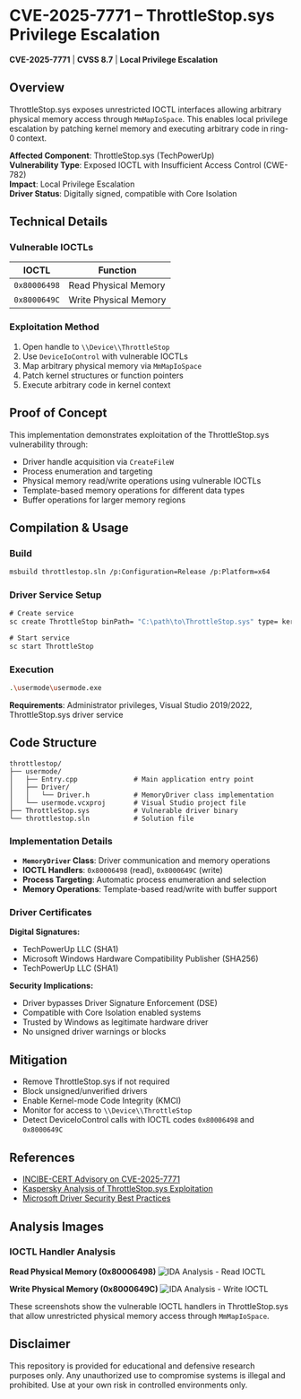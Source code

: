 # CVE-2025-7771 – ThrottleStop.sys Privilege Escalation

**CVE-2025-7771** | **CVSS 8.7** | **Local Privilege Escalation**

## Overview

ThrottleStop.sys exposes unrestricted IOCTL interfaces allowing arbitrary physical memory access through `MmMapIoSpace`. This enables local privilege escalation by patching kernel memory and executing arbitrary code in ring-0 context.

**Affected Component**: ThrottleStop.sys (TechPowerUp)  
**Vulnerability Type**: Exposed IOCTL with Insufficient Access Control (CWE-782)  
**Impact**: Local Privilege Escalation  
**Driver Status**: Digitally signed, compatible with Core Isolation

## Technical Details

### Vulnerable IOCTLs

| IOCTL | Function |
|-------|----------|
| `0x80006498` | Read Physical Memory |
| `0x8000649C` | Write Physical Memory |

### Exploitation Method

1. Open handle to `\\Device\\ThrottleStop`
2. Use `DeviceIoControl` with vulnerable IOCTLs
3. Map arbitrary physical memory via `MmMapIoSpace`
4. Patch kernel structures or function pointers
5. Execute arbitrary code in kernel context

## Proof of Concept

This implementation demonstrates exploitation of the ThrottleStop.sys vulnerability through:

- Driver handle acquisition via `CreateFileW`
- Process enumeration and targeting
- Physical memory read/write operations using vulnerable IOCTLs
- Template-based memory operations for different data types
- Buffer operations for larger memory regions

## Compilation & Usage

### Build

```bash
msbuild throttlestop.sln /p:Configuration=Release /p:Platform=x64
```

### Driver Service Setup

```cmd
# Create service
sc create ThrottleStop binPath= "C:\path\to\ThrottleStop.sys" type= kernel

# Start service
sc start ThrottleStop
```

### Execution

```bash
.\usermode\usermode.exe
```

**Requirements**: Administrator privileges, Visual Studio 2019/2022, ThrottleStop.sys driver service

## Code Structure

```
throttlestop/
├── usermode/
│   ├── Entry.cpp              # Main application entry point
│   ├── Driver/
│   │   └── Driver.h           # MemoryDriver class implementation
│   └── usermode.vcxproj       # Visual Studio project file
├── ThrottleStop.sys           # Vulnerable driver binary
└── throttlestop.sln           # Solution file
```

### Implementation Details

- **`MemoryDriver` Class**: Driver communication and memory operations
- **IOCTL Handlers**: `0x80006498` (read), `0x8000649C` (write)
- **Process Targeting**: Automatic process enumeration and selection
- **Memory Operations**: Template-based read/write with buffer support

### Driver Certificates

**Digital Signatures:**
- TechPowerUp LLC (SHA1)
- Microsoft Windows Hardware Compatibility Publisher (SHA256)
- TechPowerUp LLC (SHA1)

**Security Implications:**
- Driver bypasses Driver Signature Enforcement (DSE)
- Compatible with Core Isolation enabled systems
- Trusted by Windows as legitimate hardware driver
- No unsigned driver warnings or blocks

## Mitigation

- Remove ThrottleStop.sys if not required
- Block unsigned/unverified drivers
- Enable Kernel-mode Code Integrity (KMCI)
- Monitor for access to `\\Device\\ThrottleStop`
- Detect DeviceIoControl calls with IOCTL codes `0x80006498` and `0x8000649C`

## References

- [INCIBE-CERT Advisory on CVE-2025-7771](https://www.incibe.es/en/incibe-cert/early-warning/vulnerabilities/cve-2025-7771)
- [Kaspersky Analysis of ThrottleStop.sys Exploitation](https://securelist.com/av-killer-exploiting-throttlestop-sys/117026/)
- [Microsoft Driver Security Best Practices](https://learn.microsoft.com/en-us/windows-hardware/drivers/driversecurity/driver-security-dev-best-practices)

## Analysis Images

### IOCTL Handler Analysis

**Read Physical Memory (0x80006498)**
![IDA Analysis - Read IOCTL](https://i.imgur.com/8QuzuJ1.png)

**Write Physical Memory (0x8000649C)**
![IDA Analysis - Write IOCTL](https://i.imgur.com/yYPmY7W.png)

These screenshots show the vulnerable IOCTL handlers in ThrottleStop.sys that allow unrestricted physical memory access through `MmMapIoSpace`.

## Disclaimer

This repository is provided for educational and defensive research purposes only. Any unauthorized use to compromise systems is illegal and prohibited. Use at your own risk in controlled environments only.
